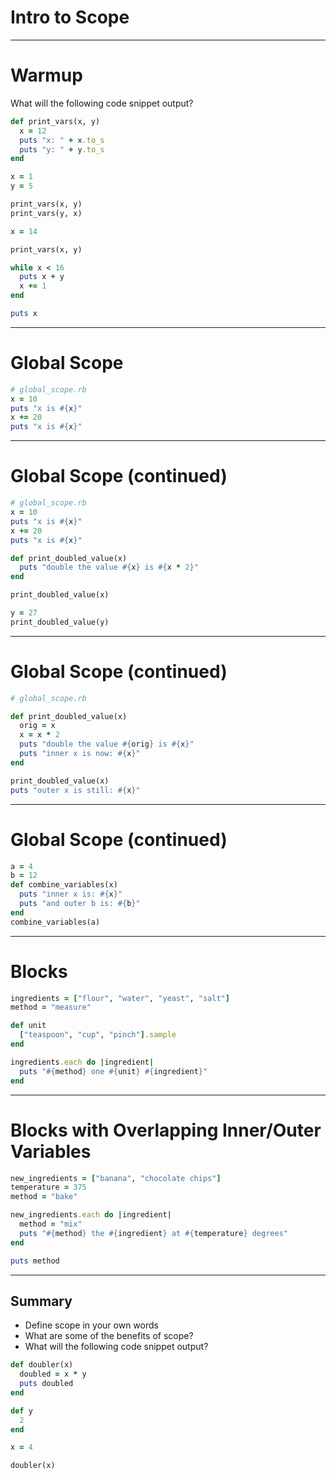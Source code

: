 # Intro to Scope

---

# Warmup

What will the following code snippet output?

```ruby
def print_vars(x, y)
  x = 12
  puts "x: " + x.to_s
  puts "y: " + y.to_s
end

x = 1
y = 5

print_vars(x, y)
print_vars(y, x)

x = 14

print_vars(x, y)

while x < 16
  puts x + y
  x += 1
end

puts x
```

---

# Global Scope

```ruby
# global_scope.rb
x = 10
puts "x is #{x}"
x += 20
puts "x is #{x}"
```

---

# Global Scope (continued)

```ruby
# global_scope.rb
x = 10
puts "x is #{x}"
x += 20
puts "x is #{x}"

def print_doubled_value(x)
  puts "double the value #{x} is #{x * 2}"
end

print_doubled_value(x)

y = 27
print_doubled_value(y)
```

---

# Global Scope (continued)

```ruby
# global_scope.rb

def print_doubled_value(x)
  orig = x
  x = x * 2
  puts "double the value #{orig} is #{x}"
  puts "inner x is now: #{x}"
end

print_doubled_value(x)
puts "outer x is still: #{x}"
```

---

# Global Scope (continued)

```ruby
a = 4
b = 12
def combine_variables(x)
  puts "inner x is: #{x}"
  puts "and outer b is: #{b}"
end
combine_variables(a)
```

---

# Blocks

```ruby
ingredients = ["flour", "water", "yeast", "salt"]
method = "measure"

def unit
  ["teaspoon", "cup", "pinch"].sample
end

ingredients.each do |ingredient|
  puts "#{method} one #{unit} #{ingredient}"
end
```

---

# Blocks with Overlapping Inner/Outer Variables

```ruby
new_ingredients = ["banana", "chocolate chips"]
temperature = 375
method = "bake"

new_ingredients.each do |ingredient|
  method = "mix"
  puts "#{method} the #{ingredient} at #{temperature} degrees"
end

puts method
```

---

## Summary

* Define scope in your own words
* What are some of the benefits of scope?
* What will the following code snippet output?

```ruby
def doubler(x)
  doubled = x * y
  puts doubled
end

def y
  2
end

x = 4

doubler(x)
```
